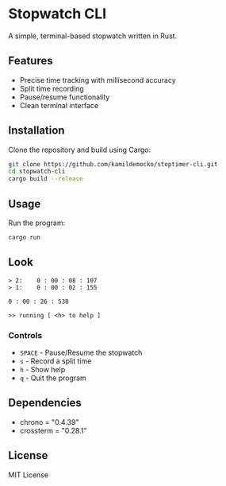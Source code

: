 # Stopwatch CLI

A simple, terminal-based stopwatch written in Rust.

## Features

- Precise time tracking with millisecond accuracy
- Split time recording
- Pause/resume functionality
- Clean terminal interface

## Installation

Clone the repository and build using Cargo:

```bash
git clone https://github.com/kamildemocko/stoptimer-cli.git
cd stopwatch-cli
cargo build --release
```

## Usage

Run the program:

```bash
cargo run
```

## Look

```
> 2:    0 : 00 : 08 : 107
> 1:    0 : 00 : 02 : 155

0 : 00 : 26 : 538

>> running [ <h> to help ]
```

### Controls

- `SPACE` - Pause/Resume the stopwatch
- `s` - Record a split time
- `h` - Show help
- `q` - Quit the program

## Dependencies

- chrono = "0.4.39"
- crossterm = "0.28.1"

## License

MIT License